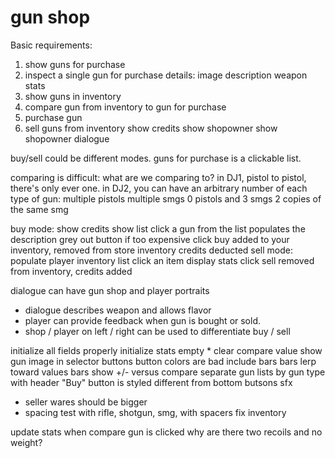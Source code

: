 # gun shop

Basic requirements:

1. show guns for purchase
2. inspect a single gun for purchase
    details: 
        image
        description
        weapon stats
3. show guns in inventory
4. compare gun from inventory to gun for purchase
5. purchase gun
6. sell guns from inventory
show credits
show shopowner
show shopowner dialogue

buy/sell could be different modes.
guns for purchase is a clickable list.

comparing is difficult: what are we comparing to?
    in DJ1, pistol to pistol, there's only ever one.
in DJ2, you can have an arbitrary number of each type of gun:
    multiple pistols
    multiple smgs
    0 pistols and 3 smgs
    2 copies of the same smg

buy mode:
    show credits
    show list
    click a gun from the list
        populates the description
        grey out button if too expensive
    click buy
        added to your inventory, removed from store inventory
        credits deducted
sell mode:
    populate player inventory list
    click an item
        display stats
    click sell
        removed from inventory, credits added

dialogue can have gun shop and player portraits
+ dialogue describes weapon and allows flavor
+ player can provide feedback when gun is bought or sold.
+ shop / player on left / right can be used to differentiate buy / sell

initialize all fields properly
    initialize stats empty 
    * clear compare value
show gun image in selector buttons
button colors are bad
include bars
    bars lerp toward values
    bars show +/- versus compare
separate gun lists by gun type with header
"Buy" button is styled different from bottom butsons
sfx

* seller wares should be bigger
* spacing
test with rifle, shotgun, smg, with spacers
fix inventory 

update stats when compare gun is clicked
why are there two recoils and no weight?